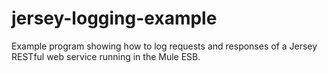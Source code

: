 jersey-logging-example
==============
Example program showing how to log requests and responses of a Jersey RESTful web service running in the Mule ESB.
